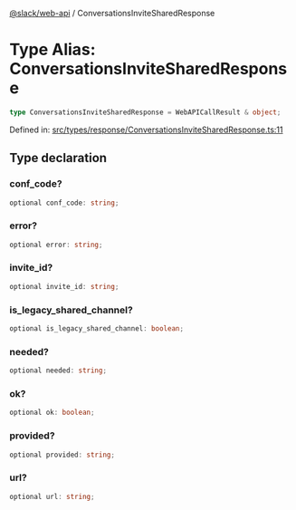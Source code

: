 [@slack/web-api](../index.md) / ConversationsInviteSharedResponse

# Type Alias: ConversationsInviteSharedResponse

```ts
type ConversationsInviteSharedResponse = WebAPICallResult & object;
```

Defined in: [src/types/response/ConversationsInviteSharedResponse.ts:11](https://github.com/slackapi/node-slack-sdk/blob/main/packages/web-api/src/types/response/ConversationsInviteSharedResponse.ts#L11)

## Type declaration

### conf\_code?

```ts
optional conf_code: string;
```

### error?

```ts
optional error: string;
```

### invite\_id?

```ts
optional invite_id: string;
```

### is\_legacy\_shared\_channel?

```ts
optional is_legacy_shared_channel: boolean;
```

### needed?

```ts
optional needed: string;
```

### ok?

```ts
optional ok: boolean;
```

### provided?

```ts
optional provided: string;
```

### url?

```ts
optional url: string;
```
